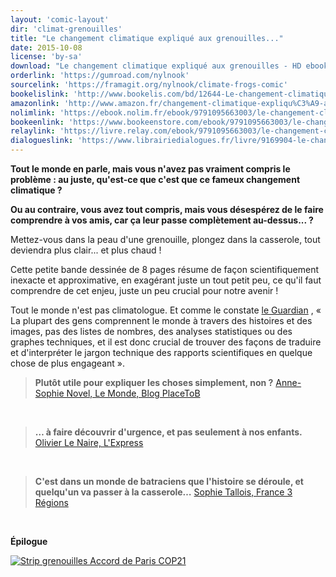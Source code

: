 ```yaml
---
layout: 'comic-layout'
dir: 'climat-grenouilles'
title: "Le changement climatique expliqué aux grenouilles..."
date: 2015-10-08
license: 'by-sa'
download: "Le changement climatique expliqué aux grenouilles - HD ebook.pdf"
orderlink: 'https://gumroad.com/nylnook'
sourcelink: 'https://framagit.org/nylnook/climate-frogs-comic'
bookelislink: 'http://www.bookelis.com/bd/12644-Le-changement-climatique-explique-aux-grenouilles.html'
amazonlink: 'http://www.amazon.fr/changement-climatique-expliqu%C3%A9-aux-grenouilles-ebook/dp/B01DMQ10VG/'
nolimlink: 'https://ebook.nolim.fr/ebook/9791095663003/le-changement-climatique-explique-aux-grenouilles-nylnook'
bookeenlink: 'https://www.bookeenstore.com/ebook/9791095663003/le-changement-climatique-explique-aux-grenouilles-nylnook'
relaylink: 'https://livre.relay.com/ebook/9791095663003/le-changement-climatique-explique-aux-grenouilles-nylnook'
dialogueslink: 'https://www.librairiedialogues.fr/livre/9169904-le-changement-climatique-explique-aux-grenouilles-nylnook-nylnook'
---
```


**Tout le monde en parle, mais vous n'avez pas vraiment compris le problème : au juste, qu'est-ce que c'est que ce fameux changement climatique ?**

**Ou au contraire, vous avez tout compris, mais vous désespérez de le faire comprendre à vos amis, car ça leur passe complètement au-dessus... ?**

Mettez-vous dans la peau d'une grenouille, plongez dans la casserole, tout deviendra plus clair... et plus chaud !

Cette petite bande dessinée de 8 pages résume de façon scientifiquement inexacte et approximative, en exagérant juste un tout petit peu, ce qu'il faut comprendre de cet enjeu, juste un peu crucial pour notre avenir !

Tout le monde n'est pas climatologue. Et comme le constate [le Guardian](http://www.theguardian.com/sustainable-business/2015/jul/06/12-tools-for-communicating-climate-change-more-effectively) , « La plupart des gens comprennent le monde à travers des histoires et des images, pas des listes de nombres, des analyses statistiques ou des graphes techniques, et il est donc crucial de trouver des façons de traduire et d'interpréter le jargon technique des rapports scientifiques en quelque chose de plus engageant ».

> **Plutôt utile pour expliquer les choses simplement, non ?**
[Anne-Sophie Novel, Le Monde, Blog PlaceToB](http://placetob.blog.lemonde.fr/2015/10/07/le-changement-climatique-explique-en-grenouilles-bande-dessinee/)    

&nbsp;

> **… à faire découvrir d'urgence, et pas seulement à nos enfants.**
[Olivier Le Naire, L'Express](http://www.lexpress.fr/actualite/societe/environnement/cop-21-carte-blanche-a-l-initiative-place-to-b_1739463.html)     

&nbsp;

> **C'est dans un monde de batraciens que l'histoire se déroule, et quelqu'un va passer à la casserole…**
[Sophie Tallois, France 3 Régions](http://france3-regions.francetvinfo.fr/cop21-le-changement-climatique-explique-aux-grenouilles-en-bande-dessinee-877731.html)     

&nbsp;

**Épilogue**

[![Strip grenouilles Accord de Paris COP21](/img/blog/strip-accord-cop21-paris-web.jpg)](/img/blog/strip-accord-cop21-paris-web.jpg)
